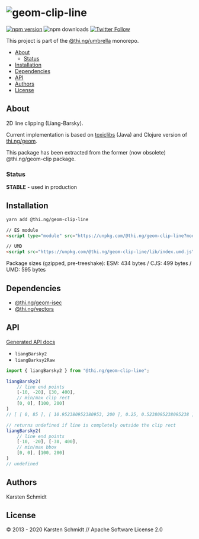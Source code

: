 <!-- This file is generated - DO NOT EDIT! -->

# ![geom-clip-line](https://media.thi.ng/umbrella/banners/thing-geom-clip-line.svg?006770bd)

[![npm version](https://img.shields.io/npm/v/@thi.ng/geom-clip-line.svg)](https://www.npmjs.com/package/@thi.ng/geom-clip-line)
![npm downloads](https://img.shields.io/npm/dm/@thi.ng/geom-clip-line.svg)
[![Twitter Follow](https://img.shields.io/twitter/follow/thing_umbrella.svg?style=flat-square&label=twitter)](https://twitter.com/thing_umbrella)

This project is part of the
[@thi.ng/umbrella](https://github.com/thi-ng/umbrella/) monorepo.

- [About](#about)
  - [Status](#status)
- [Installation](#installation)
- [Dependencies](#dependencies)
- [API](#api)
- [Authors](#authors)
- [License](#license)

## About

2D line clipping (Liang-Barsky).

Current implementation is based on [toxiclibs](http://toxiclibs.org)
(Java) and Clojure version of [thi.ng/geom](http://thi.ng/geom).

This package has been extracted from the former (now obsolete)
@thi.ng/geom-clip package.

### Status

**STABLE** - used in production

## Installation

```bash
yarn add @thi.ng/geom-clip-line
```

```html
// ES module
<script type="module" src="https://unpkg.com/@thi.ng/geom-clip-line?module" crossorigin></script>

// UMD
<script src="https://unpkg.com/@thi.ng/geom-clip-line/lib/index.umd.js" crossorigin></script>
```

Package sizes (gzipped, pre-treeshake): ESM: 434 bytes / CJS: 499 bytes / UMD: 595 bytes

## Dependencies

- [@thi.ng/geom-isec](https://github.com/thi-ng/umbrella/tree/develop/packages/geom-isec)
- [@thi.ng/vectors](https://github.com/thi-ng/umbrella/tree/develop/packages/vectors)

## API

[Generated API docs](https://docs.thi.ng/umbrella/geom-clip-line/)

- `liangBarsky2`
- `liangBarksy2Raw`

```ts
import { liangBarsky2 } from "@thi.ng/geom-clip-line";

liangBarsky2(
    // line end points
    [-10, -20], [30, 400],
    // min/max clip rect
    [0, 0], [100, 200]
)
// [ [ 0, 85 ], [ 10.952380952380953, 200 ], 0.25, 0.5238095238095238 ]

// returns undefined if line is completely outside the clip rect
liangBarsky2(
    // line end points
    [-10, -20], [-30, 400],
    // min/max bbox
    [0, 0], [100, 200]
)
// undefined
```

## Authors

Karsten Schmidt

## License

&copy; 2013 - 2020 Karsten Schmidt // Apache Software License 2.0

